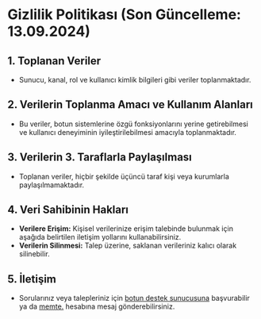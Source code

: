 # Gizlilik Politikası (Son Güncelleme: 13.09.2024)

## 1. Toplanan Veriler

- Sunucu, kanal, rol ve kullanıcı kimlik bilgileri gibi veriler toplanmaktadır.

## 2. Verilerin Toplanma Amacı ve Kullanım Alanları

- Bu veriler, botun sistemlerine özgü fonksiyonlarını yerine getirebilmesi ve kullanıcı deneyiminin iyileştirilebilmesi amacıyla toplanmaktadır.

## 3. Verilerin 3. Taraflarla Paylaşılması

- Toplanan veriler, hiçbir şekilde üçüncü taraf kişi veya kurumlarla paylaşılmamaktadır.

## 4. Veri Sahibinin Hakları

- **Verilere Erişim:** Kişisel verilerinize erişim talebinde bulunmak için aşağıda belirtilen iletişim yollarını kullanabilirsiniz.
- **Verilerin Silinmesi:** Talep üzerine, saklanan verileriniz kalıcı olarak silinebilir.

## 5. İletişim

- Sorularınız veya talepleriniz için [botun destek sunucusuna](https://discord.gg/vuwb5esqkx) başvurabilir ya da [memte.](https://discord.com/users/690634258691391589) hesabına mesaj gönderebilirsiniz.
